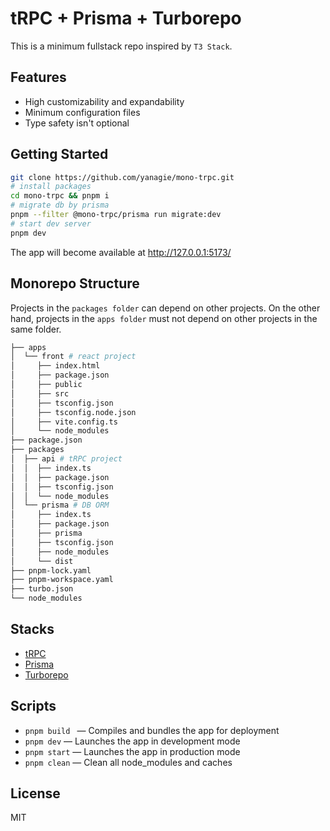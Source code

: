 # tRPC + Prisma + Turborepo
This is a minimum fullstack repo inspired by `T3 Stack`.

## Features
* High customizability and expandability
* Minimum configuration files
* Type safety isn't optional

## Getting Started
```sh
git clone https://github.com/yanagie/mono-trpc.git
# install packages
cd mono-trpc && pnpm i
# migrate db by prisma
pnpm --filter @mono-trpc/prisma run migrate:dev
# start dev server
pnpm dev
```
The app will become available at http://127.0.0.1:5173/

## Monorepo Structure
Projects in the `packages folder` can depend on other projects. On the other hand, projects in the `apps folder` must not depend on other projects in the same folder.
```sh
├── apps
│  └── front # react project
│     ├── index.html
│     ├── package.json
│     ├── public
│     ├── src
│     ├── tsconfig.json
│     ├── tsconfig.node.json
│     ├── vite.config.ts
│     └── node_modules
├── package.json
├── packages
│  ├── api # tRPC project
│  │  ├── index.ts
│  │  ├── package.json
│  │  ├── tsconfig.json
│  │  └── node_modules
│  └── prisma # DB ORM
│     ├── index.ts
│     ├── package.json
│     ├── prisma
│     ├── tsconfig.json
│     ├── node_modules
│     └── dist
├── pnpm-lock.yaml
├── pnpm-workspace.yaml
├── turbo.json
└── node_modules
```

## Stacks
* [tRPC](https://trpc.io)
* [Prisma](https://www.prisma.io)
* [Turborepo](https://turbo.build/repo)


## Scripts
* `pnpm build ` — Compiles and bundles the app for deployment
* `pnpm dev` — Launches the app in development mode
* `pnpm start` — Launches the app in production mode
* `pnpm clean` — Clean all node_modules and caches

## License
MIT
